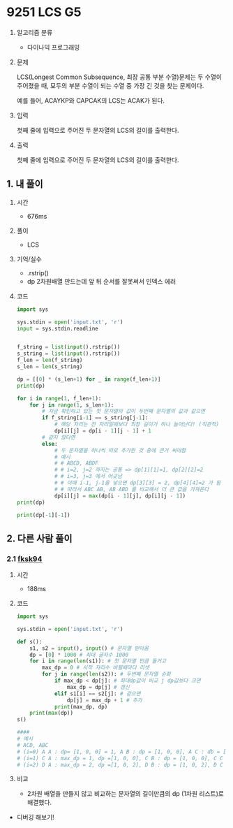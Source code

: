 # 9251 LCS G5

1. 알고리즘 분류

   - 다이나믹 프로그래밍
   
2. 문제

   LCS(Longest Common Subsequence, 최장 공통 부분 수열)문제는 두 수열이 주어졌을 때, 모두의 부분 수열이 되는 수열 중 가장 긴 것을 찾는 문제이다.

   예를 들어, ACAYKP와 CAPCAK의 LCS는 ACAK가 된다.

3. 입력

   첫째 줄에 입력으로 주어진 두 문자열의 LCS의 길이를 출력한다.

4. 출력

   첫째 줄에 입력으로 주어진 두 문자열의 LCS의 길이를 출력한다.

## 1. 내 풀이

1. 시간

   - 676ms
   
2. 풀이

   - LCS

3. 기억/실수

   - .rstrip()
   - dp 2차원배열 만드는데 앞 뒤 순서를 잘못써서 인덱스 에러

4. 코드

   ```python
   import sys
   
   sys.stdin = open('input.txt', 'r')
   input = sys.stdin.readline
   
   
   f_string = list(input().rstrip())
   s_string = list(input().rstrip())
   f_len = len(f_string)
   s_len = len(s_string)
   
   dp = [[0] * (s_len+1) for _ in range(f_len+1)]
   print(dp)
   
   for i in range(1, f_len+1):
       for j in range(1, s_len+1):
           # 지금 확인하고 있는 첫 문자열의 값이 두번째 문자열의 값과 같으면
           if f_string[i-1] == s_string[j-1]:
               # 해당 자리는 전 자리일때보다 최장 길이가 하나 늘어난다! (직관적)
               dp[i][j] = dp[i - 1][j - 1] + 1
           # 같지 않다면
           else:
               # 두 문자열을 하나씩 따로 추가한 것 중에 큰거 써야함
               # 예시
               # # ABCD, ABDF
               # # i=2, j=2 까지는 공통 => dp[1][1]=1, dp[2][2]=2
               # # i=3, j=3 에서 어긋남
               # # 이때 i-1, j-1을 넣으면 dp[3][3] = 2, dp[4][4]=2 가 됨
               # # 따라서 ABC AB, AB ABD 를 비교해서 더 큰 값을 가져온다
               dp[i][j] = max(dp[i - 1][j], dp[i][j - 1])
   print(dp)
   
   print(dp[-1][-1])
   ```
   
   

## 2. 다른 사람 풀이

### 2.1 [fksk94](https://www.acmicpc.net/user/fksk94)

1. 시간

   - 188ms

2. 코드

   ```python
   import sys
   
   sys.stdin = open('input.txt', 'r')
   
   def s():
       s1, s2 = input(), input() # 문자열 받아옴
       dp = [0] * 1000 # 최대 글자수 1000
       for i in range(len(s1)): # 첫 문자열 만큼 돌거고
           max_dp = 0 # 시작 자리수 바뀔때마다 리셋
           for j in range(len(s2)): # 두번째 문자열 순회
               if max_dp < dp[j]: # 최대dp값이 비교 j dp값보다 크면
                   max_dp = dp[j] # 갱신
               elif s1[i] == s2[j]: # 같으면
                   dp[j] = max_dp + 1 # 추가
               print(max_dp, dp)
       print(max(dp))
   s()
   
   ####
   # 예시
   # ACD, ABC
   # (i=0) A A : dp= [1, 0, 0] = 1, A B : dp = [1, 0, 0], A C : db = [1, 0, 0], max_dp = 0
   # (i=1) C A : max_dp = 1, dp =[1, 0, 0], C B : dp = [1, 0, 0], C C : dp = [1, 0, 2]
   # (i=2) D A : max_dp = 2, dp =[1, 0, 2], D B : dp = [1, 0, 2], D C : dp = [1, 0, 2]
   
   ```

   

3. 비교

   - 2차원 배열을 만들지 않고 비교하는 문자열의 길이만큼의 dp (1차원 리스트)로 해결했다.
- 디버깅 해보기!
